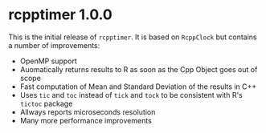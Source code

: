 rcpptimer 1.0.0
==============

This is the initial release of `rcpptimer`. It is based on `RcppClock` but contains a number of improvements:
- OpenMP support
- Auomatically returns results to R as soon as the Cpp Object goes out of scope
- Fast computation of Mean and Standard Deviation of the results in C++
- Uses `tic` and `toc` instead of `tick` and `tock` to be consistent with R's `tictoc` package
- Allways reports microseconds resolution
- Many more performance improvements
